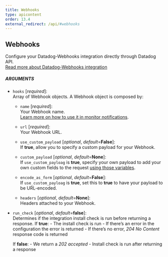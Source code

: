 ```yaml
---
title: Webhooks
type: apicontent
order: 13.4
external_redirect: /api/#webhooks
---
```


## Webhooks

Configure your Datadog-Webhooks integration directly through Datadog API.  
[Read more about Datadog-Webhooks integration](/integrations/webhooks)

##### ARGUMENTS

* `hooks` [*required*]:  
    Array of Webhook objects. A Webhook object is composed by:

    * `name` [*required*]:  
        Your Webhook name.  
        [Learn more on how to use it in monitor notifications](/monitors/notifications).
    * `url` [*required*]:  
        Your Webhook URL.
    * `use_custom_payload` [*optional*, *default*=**False**]:  
        If **true**, allow you to specify a custom payload for your Webhook. 
    
    * `custom_payload` [*optional*, *default*=**None**]:  
        If `use_custom_payloag` is **true**, specify your own payload to add your own custom fields to the request [using those variables](integrations/webhooks/#usage).

    * `encode_as_form` [*optional*, *default*=**False**]:  
        If `use_custom_payloag` is **true**, set this to **true** to have your payload to be URL-encoded.
    * `headers` [*optional*, *default*=**None**]:  
        Headers attached to your Webhook.

* `run_check` [*optional*, *default*=**false**]:  
    Determines if the integration install check is run before returning a response.
    If **true**:
        - The install check is run
        - If there’s an error in the configuration the error is returned
        - If there’s no error, *204 No Content* response code is returned

    If **false**:
        - We return a *202 accepted*
        - Install check is run after returning a response
